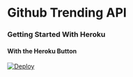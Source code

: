 # Github Trending API

### Getting Started With Heroku

#### With the Heroku Button

[![Deploy](https://www.herokucdn.com/deploy/button.svg)](https://heroku.com/deploy?template=https://github.com/lixu19941116/github-trending-api/tree/master)
